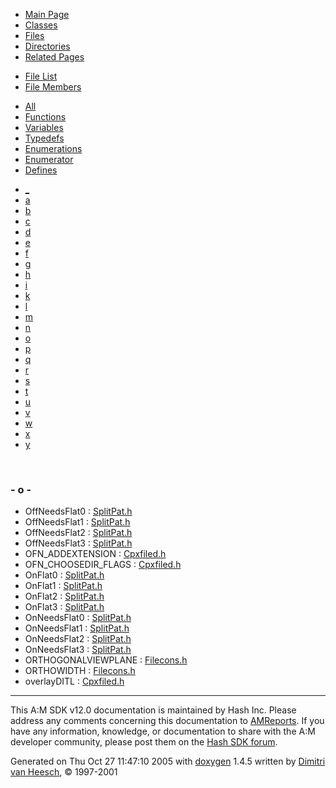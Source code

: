 <div class="tabs">

- [Main Page](index.md)
- [Classes](annotated.md)
- <span id="current">[Files](files.md)</span>
- [Directories](dirs.md)
- [Related Pages](pages.md)

</div>

<div class="tabs">

- [File List](files.md)
- <span id="current">[File Members](globals.md)</span>

</div>

<div class="tabs">

- [All](globals.md)
- [Functions](globals_func.md)
- [Variables](globals_vars.md)
- [Typedefs](globals_type.md)
- [Enumerations](globals_enum.md)
- [Enumerator](globals_eval.md)
- <span id="current">[Defines](globals_defs.md)</span>

</div>

<div class="tabs">

- [\_](globals_defs.md#index__)
- [a](globals_defs_0x61.md#index_a)
- [b](globals_defs_0x62.md#index_b)
- [c](globals_defs_0x63.md#index_c)
- [d](globals_defs_0x64.md#index_d)
- [e](globals_defs_0x65.md#index_e)
- [f](globals_defs_0x66.md#index_f)
- [g](globals_defs_0x67.md#index_g)
- [h](globals_defs_0x68.md#index_h)
- [i](globals_defs_0x69.md#index_i)
- [k](globals_defs_0x6b.md#index_k)
- [l](globals_defs_0x6c.md#index_l)
- [m](globals_defs_0x6d.md#index_m)
- [n](globals_defs_0x6e.md#index_n)
- <span id="current">[o](globals_defs_0x6f.md#index_o)</span>
- [p](globals_defs_0x70.md#index_p)
- [q](globals_defs_0x71.md#index_q)
- [r](globals_defs_0x72.md#index_r)
- [s](globals_defs_0x73.md#index_s)
- [t](globals_defs_0x74.md#index_t)
- [u](globals_defs_0x75.md#index_u)
- [v](globals_defs_0x76.md#index_v)
- [w](globals_defs_0x77.md#index_w)
- [x](globals_defs_0x78.md#index_x)
- [y](globals_defs_0x79.md#index_y)

</div>

 

### <span id="index_o" class="anchor">- o -</span>

- OffNeedsFlat0 : <a href="SplitPat_8h.md#f55aba635f852f76b1695bcffce0e4ac" class="el">SplitPat.h</a>
- OffNeedsFlat1 : <a href="SplitPat_8h.md#ad0137c67d4e04c44430348887459b52" class="el">SplitPat.h</a>
- OffNeedsFlat2 : <a href="SplitPat_8h.md#04762183246235d3404f5a4d73d5ce62" class="el">SplitPat.h</a>
- OffNeedsFlat3 : <a href="SplitPat_8h.md#1de1709bb18ff86f039ffb11cf7c4ff9" class="el">SplitPat.h</a>
- OFN_ADDEXTENSION : <a href="Cpxfiled_8h.md#2824571c2769e35498120d530c5303a3" class="el">Cpxfiled.h</a>
- OFN_CHOOSEDIR_FLAGS : <a href="Cpxfiled_8h.md#13827f1448bf6aed3bca69b42baa442c" class="el">Cpxfiled.h</a>
- OnFlat0 : <a href="SplitPat_8h.md#5e7c3680ab7eec03b80c0c28fa6e35d7" class="el">SplitPat.h</a>
- OnFlat1 : <a href="SplitPat_8h.md#21890d2172c39f9c9d97ff12a31867a8" class="el">SplitPat.h</a>
- OnFlat2 : <a href="SplitPat_8h.md#a6393ca2f478d836caf6601612ac6708" class="el">SplitPat.h</a>
- OnFlat3 : <a href="SplitPat_8h.md#a8e6abfb3b52843d99819e70361fe000" class="el">SplitPat.h</a>
- OnNeedsFlat0 : <a href="SplitPat_8h.md#17801608cb9928b43b1a157e6f525e3e" class="el">SplitPat.h</a>
- OnNeedsFlat1 : <a href="SplitPat_8h.md#1e50cbb412c44c92efc54814f0335d9a" class="el">SplitPat.h</a>
- OnNeedsFlat2 : <a href="SplitPat_8h.md#edee3f82ddc9efcebd3e7683052e82ff" class="el">SplitPat.h</a>
- OnNeedsFlat3 : <a href="SplitPat_8h.md#b9d8f536247120deeb5093a586003db8" class="el">SplitPat.h</a>
- ORTHOGONALVIEWPLANE : <a href="Filecons_8h.md#cf264f65d9fdedfbf509636d4be0dcc8" class="el">Filecons.h</a>
- ORTHOWIDTH : <a href="Filecons_8h.md#fadeb3a3402ca5658aec253b9a21ff7c" class="el">Filecons.h</a>
- overlayDITL : <a href="Cpxfiled_8h.md#7f49808d3259fc3564c98f45e660c65e" class="el">Cpxfiled.h</a>

------------------------------------------------------------------------

<span class="small">This A:M SDK v12.0 documentation is maintained by Hash Inc. Please address any comments concerning this documentation to [AMReports](http://www.hash.com/reports). If you have any information, knowledge, or documentation to share with the A:M developer community, please post them on the [Hash SDK forum](http://www.hash.com/forums/index.php?showforum=11).</span>

Generated on Thu Oct 27 11:47:10 2005 with [<span class="image placeholder" original-image-src="doxygen.png" original-image-title="" height="45" width="100" align="middle" border="0">doxygen</span>](http://www.doxygen.org/index.html) 1.4.5 written by [Dimitri van Heesch](mailto:dimitri@stack.nl), © 1997-2001
